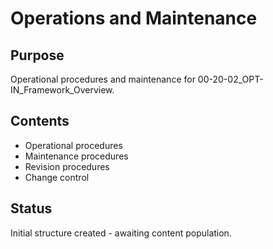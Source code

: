 # Operations and Maintenance

## Purpose
Operational procedures and maintenance for 00-20-02_OPT-IN_Framework_Overview.

## Contents
- Operational procedures
- Maintenance procedures
- Revision procedures
- Change control

## Status
Initial structure created - awaiting content population.
